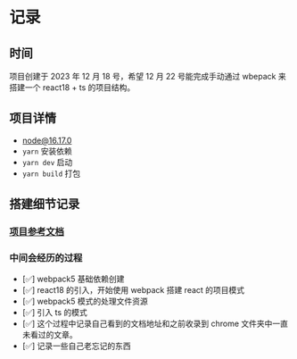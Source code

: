 # 记录

## 时间

项目创建于 2023 年 12 月 18 号，希望 12 月 22 号能完成手动通过 wbepack 来搭建一个 react18 + ts 的项目结构。

## 项目详情

- node@16.17.0
- `yarn` 安装依赖
- `yarn dev` 启动
- `yarn build` 打包

## 搭建细节记录

### [项目参考文档](https://dreamerhan.github.io/webpack/2.html)

### 中间会经历的过程

- [✅] webpack5 基础依赖创建
- [✅] react18 的引入，开始使用 webpack 搭建 react 的项目模式
- [✅] webpack5 模式的处理文件资源
- [✅] 引入 ts 的模式
- [✅] 这个过程中记录自己看到的文档地址和之前收录到 chrome 文件夹中一直未看过的文章。
- [✅] 记录一些自己老忘记的东西
